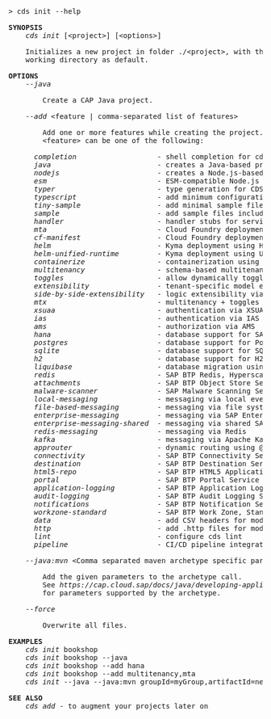<!-- this file is automatically generated and updated by a github action -->
<pre class="log">
> cds init --help

<strong>SYNOPSIS</strong>
    <em>cds init</em> [&lt;project&gt;] [&lt;options&gt;]

    Initializes a new project in folder ./&lt;project&gt;, with the current
    working directory as default.

<strong>OPTIONS</strong>
    <em>--java</em>

        Create a CAP Java project.

    <em>--add</em> &lt;feature | comma-separated list of features&gt;

        Add one or more features while creating the project.
        &lt;feature&gt; can be one of the following:

      <em>completion</em>                   - shell completion for cds commands
      <em>java</em>                         - creates a Java-based project
      <em>nodejs</em>                       - creates a Node.js-based project
      <em>esm</em>                          - ESM-compatible Node.js project
      <em>typer</em>                        - type generation for CDS models
      <em>typescript</em>                   - add minimum configuration for a bare TypeScript project
      <em>tiny-sample</em>                  - add minimal sample files
      <em>sample</em>                       - add sample files including Fiori UI
      <em>handler</em>                      - handler stubs for service entities, actions and functions
      <em>mta</em>                          - Cloud Foundry deployment using mta.yaml
      <em>cf-manifest</em>                  - Cloud Foundry deployment using manifest files
      <em>helm</em>                         - Kyma deployment using Helm charts
      <em>helm-unified-runtime</em>         - Kyma deployment using Unified Runtime Helm charts
      <em>containerize</em>                 - containerization using ctz CLI
      <em>multitenancy</em>                 - schema-based multitenancy support
      <em>toggles</em>                      - allow dynamically toggled features
      <em>extensibility</em>                - tenant-specific model extensibility
      <em>side-by-side-extensibility</em>   - logic extensibility via extension points
      <em>mtx</em>                          - multitenancy + toggles + extensibility
      <em>xsuaa</em>                        - authentication via XSUAA
      <em>ias</em>                          - authentication via IAS
      <em>ams</em>                          - authorization via AMS
      <em>hana</em>                         - database support for SAP HANA
      <em>postgres</em>                     - database support for PostgreSQL
      <em>sqlite</em>                       - database support for SQLite
      <em>h2</em>                           - database support for H2
      <em>liquibase</em>                    - database migration using Liquibase
      <em>redis</em>                        - SAP BTP Redis, Hyperscaler Option
      <em>attachments</em>                  - SAP BTP Object Store Service
      <em>malware-scanner</em>              - SAP Malware Scanning Service
      <em>local-messaging</em>              - messaging via local event bus
      <em>file-based-messaging</em>         - messaging via file system
      <em>enterprise-messaging</em>         - messaging via SAP Enterprise Messaging
      <em>enterprise-messaging-shared</em>  - messaging via shared SAP Enterprise Messaging
      <em>redis-messaging</em>              - messaging via Redis
      <em>kafka</em>                        - messaging via Apache Kafka
      <em>approuter</em>                    - dynamic routing using @sap/approuter
      <em>connectivity</em>                 - SAP BTP Connectivity Service
      <em>destination</em>                  - SAP BTP Destination Service
      <em>html5-repo</em>                   - SAP BTP HTML5 Application Repository
      <em>portal</em>                       - SAP BTP Portal Service
      <em>application-logging</em>          - SAP BTP Application Logging Service
      <em>audit-logging</em>                - SAP BTP Audit Logging Service
      <em>notifications</em>                - SAP BTP Notification Service
      <em>workzone-standard</em>            - SAP BTP Work Zone, Standard Edition
      <em>data</em>                         - add CSV headers for modeled entities
      <em>http</em>                         - add .http files for modeled services
      <em>lint</em>                         - configure cds lint
      <em>pipeline</em>                     - CI/CD pipeline integration

    <em>--java:mvn</em> &lt;Comma separated maven archetype specific parameters&gt;

        Add the given parameters to the archetype call.
        See <i>https://cap.cloud.sap/docs/java/developing-applications/building#the-maven-archetype</i>
        for parameters supported by the archetype.

    <em>--force</em>

        Overwrite all files.

<strong>EXAMPLES</strong>
    <em>cds init</em> bookshop
    <em>cds init</em> bookshop --java
    <em>cds init</em> bookshop --add hana
    <em>cds init</em> bookshop --add multitenancy,mta
    <em>cds init</em> --java --java:mvn groupId=myGroup,artifactId=newId,package=my.company

<strong>SEE ALSO</strong>
    <em>cds add</em> - to augment your projects later on
</pre>
